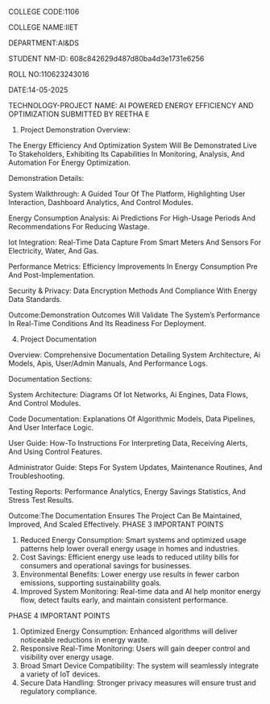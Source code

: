 COLLEGE CODE:1106

COLLEGE NAME:IIET

DEPARTMENT:AI&DS

STUDENT NM-ID: 608c842629d487d80ba4d3e1731e6256

ROLL NO:110623243016

DATE:14-05-2025

TECHNOLOGY-PROJECT NAME: AI POWERED ENERGY EFFICIENCY AND OPTIMIZATION
SUBMITTED BY
REETHA E

1.	Project Demonstration Overview:

The Energy Efficiency And Optimization System Will Be Demonstrated Live To Stakeholders, Exhibiting Its Capabilities In Monitoring, Analysis, And Automation For Energy Optimization.

Demonstration Details:

System Walkthrough: A Guided Tour Of The Platform, Highlighting User Interaction, Dashboard Analytics, And Control Modules.

Energy Consumption Analysis: Ai Predictions For High-Usage Periods And Recommendations For Reducing Wastage.

Iot Integration: Real-Time Data Capture From Smart Meters And Sensors For Electricity, Water, And Gas.

Performance Metrics: Efficiency Improvements In Energy Consumption Pre And Post-Implementation.

Security & Privacy: Data Encryption Methods And Compliance With Energy Data Standards.

Outcome:Demonstration Outcomes Will Validate The System’s Performance In Real-Time Conditions And Its Readiness For Deployment.


4. Project Documentation

Overview: Comprehensive Documentation Detailing System Architecture, Ai Models, Apis, User/Admin Manuals, And Performance Logs.

Documentation Sections:

System Architecture: Diagrams Of Iot Networks, Ai Engines, Data Flows, And Control Modules.

Code Documentation: Explanations Of Algorithmic Models, Data Pipelines, And User Interface Logic.

User Guide: How-To Instructions For Interpreting Data, Receiving Alerts, And Using Control Features.

Administrator Guide: Steps For System Updates, Maintenance Routines, And Troubleshooting.

Testing Reports: Performance Analytics, Energy Savings Statistics, And Stress Test Results.

Outcome:The Documentation Ensures The Project Can Be Maintained, Improved, And Scaled Effectively.
PHASE 3 IMPORTANT POINTS
1. Reduced Energy Consumption: Smart systems and optimized usage patterns help lower overall energy usage in homes and industries.
2. Cost Savings: Efficient energy use leads to reduced utility bills for consumers and operational savings for businesses.
3. Environmental Benefits: Lower energy use results in fewer carbon emissions, supporting sustainability goals.
4. Improved System Monitoring: Real-time data and AI help monitor energy flow, detect faults early, and maintain consistent performance.

PHASE 4 IMPORTANT POINTS
1. Optimized Energy Consumption: Enhanced algorithms will deliver noticeable reductions in energy waste.
2. Responsive Real-Time Monitoring: Users will gain deeper control and visibility over energy usage.
3. Broad Smart Device Compatibility: The system will seamlessly integrate a variety of IoT devices.
4. Secure Data Handling: Stronger privacy measures will ensure trust and regulatory compliance.

